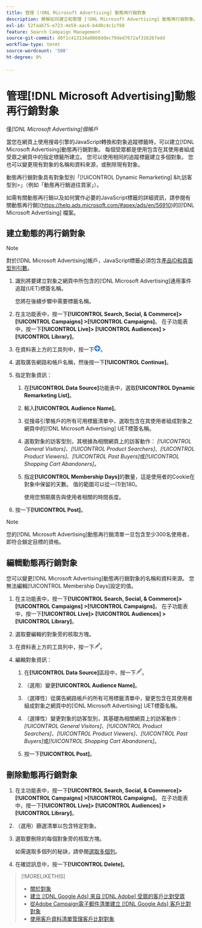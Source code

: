 ```yaml
---
title: 管理 [!DNL Microsoft Advertising] 動態再行銷對象
description: 瞭解如何建立和管理 [!DNL Microsoft Advertising] 動態再行銷對象。
exl-id: 52faab75-e723-4e59-aac6-b4d0c4c1cf60
feature: Search Campaign Management
source-git-commit: d0f1c413134a0868ddec79ded7672af316267edd
workflow-type: tm+mt
source-wordcount: '508'
ht-degree: 0%

---
```


# 管理[!DNL Microsoft Advertising]動態再行銷對象

僅&#x200B;*[!DNL Microsoft Advertising]個帳戶*

當您在網頁上使用搜尋引擎的JavaScript轉換和對象追蹤標籤時，可以建立[!DNL Microsoft Advertising]動態再行銷對象。 每個受眾都是使用包含在其使用者組成受眾之網頁中的指定標籤所建立。 您可以使用相同的追蹤標籤建立多個對象。 您也可以變更現有對象的名稱和資料來源，或刪除現有對象。

動態再行銷對象具有對象型別「[!UICONTROL Dynamic Remarketing] \&lt;訪客型別\>」（例如「動態再行銷過往買家」）。

如需有關動態再行銷以及如何實作必要的JavaScript標籤的詳細資訊，請參閱有關動態再行銷](https://help.ads.microsoft.com/#apex/ads/en/56910)的[[!DNL Microsoft Advertising] 檔案。

## 建立動態的再行銷對象

>[!NOTE]
>
>對於[!DNL Microsoft Advertising]帳戶，JavaScript標籤必須包含[產品ID和頁面型別引數](https://help.ads.microsoft.com/#apex/ads/en/56910/1/#exp85)。

1. 識別將要建立對象之網頁中所包含的[!DNL Microsoft Advertising]通用事件追蹤(UET)標簽名稱。

   您將在後續步驟中需要標籤名稱。

1. 在主功能表中，按一下&#x200B;**[!UICONTROL Search, Social, & Commerce]> [!UICONTROL Campaigns] >[!UICONTROL Campaigns]**。 在子功能表中，按一下&#x200B;**[!UICONTROL Live]> [!UICONTROL Audiences] >[!UICONTROL Library]**。

1. 在資料表上方的工具列中，按一下![建立](/help/search-social-commerce/assets/add.png "建立")。

1. 選取廣告網路和帳戶名稱，然後按一下&#x200B;**[!UICONTROL Continue]**。

1. 指定對象資訊：

   1. 在&#x200B;**[!UICONTROL Data Source]**&#x200B;功能表中，選取&#x200B;**[!UICONTROL Dynamic Remarketing List]**。

   1. 輸入&#x200B;**[!UICONTROL Audience Name]**。

   1. 從搜尋引擎帳戶的所有可用標籤清單中，選取包含在其使用者組成對象之網頁中的[!DNL Microsoft Advertising] UET標簽名稱。

   1. 選取對象的訪客型別，其根據為相關網頁上的訪客動作： *[!UICONTROL General Visitors]*、*[!UICONTROL Product Searchers]*、*[!UICONTROL Product Viewers]*、*[!UICONTROL Past Buyers]*&#x200B;或&#x200B;*[!UICONTROL Shopping Cart Abandoners]*。

   1. 指定&#x200B;**[!UICONTROL Membership Days]**&#x200B;的數量，這是使用者的Cookie在對象中保留的天數。 值的範圍可以從一(1)到180。

      使用您預期廣告與使用者相關的時間長度。

1. 按一下&#x200B;**[!UICONTROL Post]**。

>[!NOTE]
>
>您的[!DNL Microsoft Advertising]動態再行銷清單一旦包含至少300名使用者，即符合鎖定目標的資格。

## 編輯動態再行銷對象

您可以變更[!DNL Microsoft Advertising]動態再行銷對象的名稱和資料來源。 您無法編輯[!UICONTROL Membership Days]設定的值。

1. 在主功能表中，按一下&#x200B;**[!UICONTROL Search, Social, & Commerce]> [!UICONTROL Campaigns] >[!UICONTROL Campaigns]**。 在子功能表中，按一下&#x200B;**[!UICONTROL Live]> [!UICONTROL Audiences] >[!UICONTROL Library]**。

1. 選取要編輯的對象旁的核取方塊。

1. 在資料表上方的工具列中，按一下![編輯](/help/search-social-commerce/assets/edit.png "編輯")。

1. 編輯對象資訊：

   1. 在&#x200B;**[!UICONTROL Data Source]**&#x200B;區段中，按一下![編輯](/help/search-social-commerce/assets/edit.png "編輯")。

   1. （選用）變更&#x200B;**[!UICONTROL Audience Name]**。

   1. （選擇性）從廣告網路帳戶的所有可用標籤清單中，變更包含在其使用者組成對象之網頁中的[!DNL Microsoft Advertising] UET標簽名稱。

   1. （選擇性）變更對象的訪客型別，其基礎為相關網頁上的訪客動作： *[!UICONTROL General Visitors]*、*[!UICONTROL Product Searchers]*、*[!UICONTROL Product Viewers]*、*[!UICONTROL Past Buyers]*&#x200B;或&#x200B;*[!UICONTROL Shopping Cart Abandoners]*。

   1. 按一下&#x200B;**[!UICONTROL Post]**。

## 刪除動態再行銷對象

1. 在主功能表中，按一下&#x200B;**[!UICONTROL Search, Social, & Commerce]> [!UICONTROL Campaigns] >[!UICONTROL Campaigns]**。 在子功能表中，按一下&#x200B;**[!UICONTROL Live]> [!UICONTROL Audiences] >[!UICONTROL Library]**。

1. （選用）篩選清單以包含特定對象。

1. 選取要刪除的每個對象旁的核取方塊。

   如需選取多個列的秘訣，請參閱[選取多個列](/help/search-social-commerce/common-tasks/navigation-editing-selection/multiple-rows-select.md)。

1. 在確認訊息中，按一下&#x200B;**[!UICONTROL Delete]**。

>[!MORELIKETHIS]
>
>* [關於對象](audience-about.md)
>* [建立 [!DNL Google Ads] 來自 [!DNL Adobe] 受眾的客戶比對受眾](google-audience-from-adobe-audience.md)
>* [從Adobe Campaign電子郵件清單建立 [!DNL Google Ads] 客戶比對對象](google-audience-from-campaign-email-list.md)
>* [使用客戶資料清單管理客戶比對對象](audience-from-customer-data-list.md)
